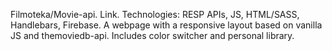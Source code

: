 Filmoteka/Movie-api. Link. Technologies: RESP APIs, JS, HTML/SASS,
Handlebars, Firebase. A webpage with a responsive layout based on vanilla JS
and themoviedb-api. Includes color switcher and personal library.
